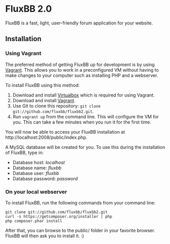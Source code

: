 # FluxBB 2.0

FluxBB is a fast, light, user-friendly forum application for your website.

## Installation

### Using Vagrant

The preferred method of getting FluxBB up for development is by using [Vagrant](http://www.vagrantup.com/). This allows you to work in a preconfigured VM without having to make changes to your computer such as installing PHP and a webserver.

To install FluxBB using this method:

 1. Download and install [Virtualbox](https://www.virtualbox.org/) which is required for using Vagrant.
 2. Download and install [Vagrant](http://www.vagrantup.com/).
 3. Use Git to clone this repository: `git clone git://github.com/fluxbb/fluxbb2.git`.
 4. Run `vagrant up` from the command line. This will configure the VM for you. This can take a few minutes when you run it for the first time.

You will now be able to access your FluxBB installation at http://localhost:2008/public/index.php.

A MySQL database will be created for you. To use this during the installation of FluxBB, type in:
 * Database host: *localhost*
 * Database name: *fluxbb*
 * Database user: *fluxbb*
 * Database password: *password*

### On your local webserver

To install FluxBB, run the following commands from your command line:

    git clone git://github.com/fluxbb/fluxbb2.git
    curl -s https://getcomposer.org/installer | php
    php composer.phar install

After that, you can browse to the public/ folder in your favorite browser. FluxBB will then ask you to install it. :)
